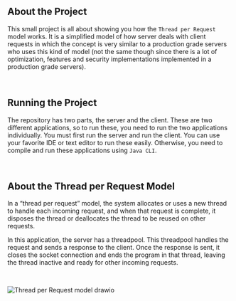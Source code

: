 ## About the Project

This small project is all about showing you how the `Thread per Request` model works. It is a simplified model of how server deals with client requests in which the concept is very similar to a production grade servers who uses this kind of model (not the same though since there is a lot of optimization, features and security implementations implemented in a production grade servers).

<br>

## Running the Project

The repository has two parts, the server and the client. These are two different applications, so to run these, you need to run the two applications individually. You must first run the server and run the client. You can use your favorite IDE or text editor to run these easily. Otherwise, you need to compile and run these applications using `Java CLI`.

<br>

## About the Thread per Request Model

In a “thread per request” model, the system allocates or uses a new thread to handle each incoming request, and when that request is complete, it disposes the thread or deallocates the thread to be reused on other requests. 

In this application, the server has a threadpool. This threadpool handles the request and sends a response to the client. Once the response is sent, it closes the socket connection and ends the program in that thread, leaving the thread inactive and ready for other incoming requests. 

<br>

![Thread per Request model drawio](https://user-images.githubusercontent.com/42237180/196432185-b2d989a8-ab0d-49aa-8969-c31a0bf91928.png)





